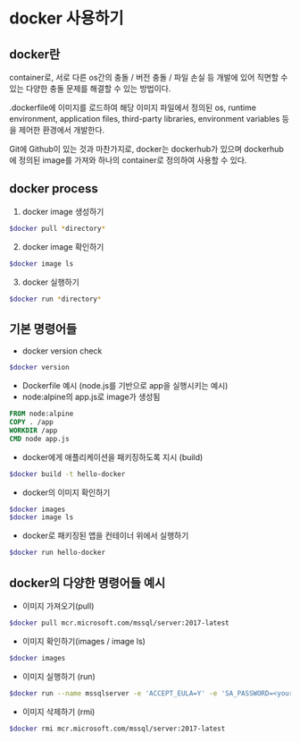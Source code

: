 # docker 사용하기

## docker란

container로, 서로 다른 os간의 충돌 / 버전 충돌 / 파일 손실 등 개발에 있어 직면할 수 있는 다양한 충돌 문제를 해결할 수 있는 방법이다.

.dockerfile에 이미지를 로드하여 해당 이미지 파일에서 정의된 os, runtime environment, application files, third-party libraries, environment variables 등을 제어한 환경에서 개발한다.

Git에 Github이 있는 것과 마찬가지로, docker는 dockerhub가 있으며 dockerhub에 정의된 image를 가져와 하나의 container로 정의하여 사용할 수 있다.

## docker process

1. docker image 생성하기

```bash
$docker pull *directory*
```

2. docker image 확인하기

```bash
$docker image ls
```

3. docker 실행하기

```bash
$docker run *directory*
```

## 기본 명령어들

- docker version check

```bash
$docker version
```

- Dockerfile 예시 (node.js를 기반으로 app을 실행시키는 예시)
- node:alpine의 app.js로 image가 생성됨

```Dockerfile
FROM node:alpine
COPY . /app
WORKDIR /app
CMD node app.js
```

- docker에게 애플리케이션을 패키징하도록 지시 (build)

```bash
$docker build -t hello-docker
```

- docker의 이미지 확인하기

```bash
$docker images
$docker image ls
```

- docker로 패키징된 앱을 컨테이너 위에서 실행하기

```bash
$docker run hello-docker
```

## docker의 다양한 명령어들 예시

- 이미지 가져오기(pull)

```bash
$docker pull mcr.microsoft.com/mssql/server:2017-latest
```

- 이미지 확인하기(images / image ls)

```bash
$docker images
```

- 이미지 실행하기 (run)

```bash
$docker run --name mssqlserver -e 'ACCEPT_EULA=Y' -e 'SA_PASSWORD=<your password>' -p 1433:1433 --platform linux/amd64 -d mcr.microsoft.com/mssql/server:2019-latest

```

- 이미지 삭제하기 (rmi)

```bash
$docker rmi mcr.microsoft.com/mssql/server:2017-latest
```
